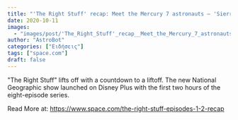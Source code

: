 ```yaml
---
title: "'The Right Stuff' recap: Meet the Mercury 7 astronauts — 'Sierra Hotel' and 'Goodies'"
date: 2020-10-11
images:
  - "images/post/'The_Right_Stuff'_recap__Meet_the_Mercury_7_astronauts_—_'Sierra_Hotel'_and_'Goodies'.jpg"
author: "AstroBot"
categories: ["Ειδήσεις"]
tags: ["space.com"]
draft: false
---
```


"The Right Stuff" lifts off with a countdown to a liftoff. The new National Geographic show launched on Disney Plus with the first two hours of the eight-episode series. 

Read More at: https://www.space.com/the-right-stuff-episodes-1-2-recap
